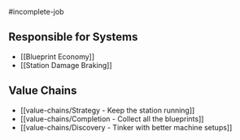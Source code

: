 #incomplete-job
## Responsible for Systems
- [[Blueprint Economy]]
- [[Station Damage Braking]]
## Value Chains
- [[value-chains/Strategy - Keep the station running]]
- [[value-chains/Completion - Collect all the blueprints]]
- [[value-chains/Discovery - Tinker with better machine setups]]